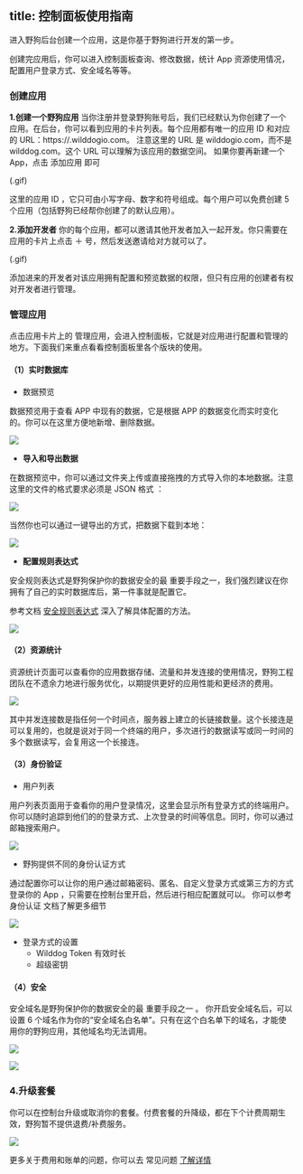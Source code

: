 title: 控制面板使用指南
---

进入野狗后台创建一个应用，这是你基于野狗进行开发的第一步。

创建完应用后，你可以进入控制面板查询、修改数据，统计 App 资源使用情况，配置用户登录方式、安全域名等等。

### 创建应用

**1.创建一个野狗应用**
当你注册并登录野狗账号后，我们已经默认为你创建了一个应用。在后台，你可以看到应用的卡片列表。每个应用都有唯一的应用 ID 和对应的 URL：https://<appId>.wilddogio.com。
注意这里的 URL 是 wilddogio.com，而不是 wilddog.com。这个 URL 可以理解为该应用的数据空间。
如果你要再新建一个 App，点击 添加应用 即可

(.gif)

这里的应用 ID ，它只可由小写字母、数字和符号组成。每个用户可以免费创建 5 个应用（包括野狗已经帮你创建了的默认应用）。

**2.添加开发者**
你的每个应用，都可以邀请其他开发者加入一起开发。你只需要在应用的卡片上点击 ＋ 号，然后发送邀请给对方就可以了。


(.gif)


添加进来的开发者对该应用拥有配置和预览数据的权限，但只有应用的创建者有权对开发者进行管理。



### 管理应用

点击应用卡片上的 管理应用，会进入控制面板，它就是对应用进行配置和管理的地方。下面我们来重点看看控制面板里各个版块的使用。

#### （1）实时数据库

- 数据预览

数据预览用于查看 APP 中现有的数据，它是根据 APP 的数据变化而实时变化的。你可以在这里方便地新增、删除数据。

![](http://7u2r36.com1.z0.glb.clouddn.com/16-8-18/25431654.jpg)

- **导入和导出数据**

在数据预览中，你可以通过文件夹上传或直接拖拽的方式导入你的本地数据。注意这里的文件的格式要求必须是 JSON 格式 ：

![](http://7u2r36.com1.z0.glb.clouddn.com/16-8-18/45083791.jpg)


当然你也可以通过一键导出的方式，把数据下载到本地：

![](http://7u2r36.com1.z0.glb.clouddn.com/16-8-18/32430219.jpg)

- **配置规则表达式**

安全规则表达式是野狗保护你的数据安全的最 重要手段之一，我们强烈建议在你拥有了自己的实时数据库后，第一件事就是配置它。

参考文档 [安全规则表达式]()  深入了解具体配置的方法。

![](http://7u2r36.com1.z0.glb.clouddn.com/16-8-18/21755337.jpg)

#### （2）资源统计

资源统计页面可以查看你的应用数据存储、流量和并发连接的使用情况，野狗工程团队在不遗余力地进行服务优化，以期提供更好的应用性能和更经济的费用。

![](http://7u2r36.com1.z0.glb.clouddn.com/16-8-18/23554419.jpg)

其中并发连接数是指任何一个时间点，服务器上建立的长链接数量。这个长接连是可以复用的，也就是说对于同一个终端的用户，多次进行的数据读写或同一时间的多个数据读写，会复用这一个长接连。

#### （3）身份验证

- 用户列表

用户列表页面用于查看你的用户登录情况，这里会显示所有登录方式的终端用户。你可以随时追踪到他们的的登录方式、上次登录的时间等信息。同时，你可以通过邮箱搜索用户。

![](http://7u2r36.com1.z0.glb.clouddn.com/16-8-18/3057243.jpg)

- 野狗提供不同的身份认证方式

通过配置你可以让你的用户通过邮箱密码、匿名、自定义登录方式或第三方的方式登录你的 App ，只需要在控制台里开启，然后进行相应配置就可以。
你可以参考 身份认证 文档了解更多细节

![](http://7u2r36.com1.z0.glb.clouddn.com/16-8-18/83626118.jpg)

- 登录方式的设置
  - Wilddog Token 有效时长
  - 超级密钥





#### （4）安全

安全域名是野狗保护你的数据安全的最 重要手段之一 。
你开启安全域名后，可以设置 6 个域名作为你的“安全域名白名单”。只有在这个白名单下的域名，才能使用你的野狗应用，其他域名均无法调用。

![](http://7u2r36.com1.z0.glb.clouddn.com/16-8-18/3348371.jpg)



![](http://7u2r36.com1.z0.glb.clouddn.com/16-8-18/5151856.jpg)

### 4.升级套餐

你可以在控制台升级或取消你的套餐。付费套餐的升降级，都在下个计费周期生效，野狗暂不提供退费/补费服务。

![](http://7u2r36.com1.z0.glb.clouddn.com/16-8-18/2437996.jpg)

更多关于费用和账单的问题，你可以去 常见问题 [了解详情]()

